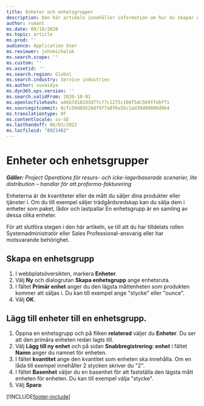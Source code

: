 ```yaml
---
title: Enheter och enhetsgrupper
description: Den här artikeln innehåller information om hur du skapar enheter och enhetsgrupper i Dynamics 365 Project Operations.
author: rumant
ms.date: 09/18/2020
ms.topic: article
ms.prod: ''
audience: Application User
ms.reviewer: johnmichalak
ms.search.scope: ''
ms.custom: ''
ms.assetid: ''
ms.search.region: Global
ms.search.industry: Service industries
ms.author: suvaidya
ms.dyn365.ops.version: ''
ms.search.validFrom: 2020-10-01
ms.openlocfilehash: a46b7d182d3d7fc77c1275c108f5dc569ffebff1
ms.sourcegitcommit: 6cfc50d89528df977a8f6a55c1ad39d99800d9b4
ms.translationtype: HT
ms.contentlocale: sv-SE
ms.lasthandoff: 06/03/2022
ms.locfileid: "8921462"
---
```

# <a name="units-and-unit-groups"></a>Enheter och enhetsgrupper

_**Gäller:** Project Operations för resurs- och icke-lagerbaserade scenarier, lite distribution – handlar för att proforma-fakturering_

Enheterna är de kvantiteter eller de mått du säljer dina produkter eller tjänster i. Om du till exempel säljer trädgårdsredskap kan du sälja dem i enheter som paket, lådor och lastpallar En enhetsgrupp är en samling av dessa olika enheter.

För att slutföra stegen i den här artikeln, se till att du har tilldelats rollen Systemadministratör eller Sales Professional-ansvarig eller har motsvarande behörighet.

## <a name="create-a-unit-group"></a>Skapa en enhetsgrupp

1. I webbplatsöversikten, markera **Enheter**.
2. Välj **Ny** och dialogrutan **Skapa enhetsgrupp** ange enhetsruta.
3. I fältet **Primär enhet** anger du den lägsta måttenheten som produkten kommer att säljas i. Du kan till exempel ange "stycke" eller "ounce".
4. Välj **OK**.

## <a name="add-units-to-a-unit-group"></a>Lägg till enheter till en enhetsgrupp.

1. Öppna en enhetsgrupp och på fliken **relaterad** väljer du **Enheter**. Du ser att den primära enheten redan lagts till.
2. Välj **Lägg till ny enhet** och på sidan **Snabbregistrering: enhet** i fältet **Namn** anger du namnet för enheten.
3. I fältet **kvantitet** ange den kvantitet som enheten ska innehålla. Om en låda till exempel innehåller 2 stycken skriver du "2". 
4. I fältet **Basenhet** väljer du en basenhet för att fastställa den lägsta mått enheten för enheten. Du kan till exempel välja "stycke".
5. Välj **Spara**:


[!INCLUDE[footer-include](../includes/footer-banner.md)]